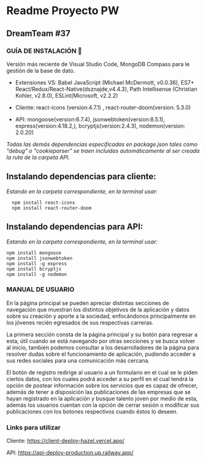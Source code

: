 # Readme Proyecto PW

## DreamTeam #37

### GUÍA DE INSTALACIÓN :robot:	

Versión más reciente de Visual Studio Code, MongoDB Compass para le gestión de la base de dato.

+ Extensiones VS: Babel JavaScript (Michael McDermott, v0.0.36), ES7+ React/Redux/React-Native(dsznajde,v4.4.3), Path Intellisense (Christian Kohler, v2.8.0), ESLint(Microsoft, v2.2.2)

+ Cliente: react-icons (version:4.7.1) , react-router-doom(version: 5.3.0)

+ API: mongoose(version:6.7.4), jsonwebtoken(version:8.5.1), express(version:4.18.2,), bcryptjs(version:2.4.3), nodemon(version: 2.0.20)

*Todas las demás dependencias especificadas en package.json tales como "debug" o "cookieparser" se traen incluidas automáticamente al ser creada la ruta de la carpeta API.*

## Instalando dependencias para cliente:
*Estando en la carpeta correspondiente, en la terminal usar:*
```
  npm install react-icons 
  npm install react-router-doom
```
  
## Instalando dependencias para API:
*Estando en la carpeta correspondiente, en la terminal usar:*
```
npm install mongoose
npm install jsonwebtoken
npm install -g express
npm install bcryptjs
npm install -g nodemon
```
  
### MANUAL DE USUARIO

En la página principal se pueden apreciar distintas secciones de navegación que muestran los distintos objetivos de la aplicación y datos sobre su creación y aporte a la sociedad, enfocándonos principalmente en los jóvenes recién egresados de sus respectivas carreras.

La primera sección consta de la página principal y su botón para regresar a esta, útil cuando se está navegando por otras secciones y se busca volver al inicio, también podemos consultar a los desarrolladores de la página para resolver dudas sobre el funcionamiento de aplicación, pudiendo acceder a sus redes sociales para una comunicación más cercana.

El botón de registro redirige al usuario a un formulario en el cual se le piden ciertos datos, con los cuales podrá acceder a su perfil en el cual tendrá la opción de postear información sobre los servicios que es capaz de ofrecer, además de tener a disposición las publicaciones de las empresas que se hayan registrado en la aplicación y busque talento joven por medio de esta, además los usuarios cuentan con la opción de cerrar sesión o modificar sus publicaciones con los botones respectivos cuando éstos lo deseen.

### Links para utilizar

Cliente: https://client-deploy-hazel.vercel.app/

API: https://api-deploy-production.up.railway.app/



